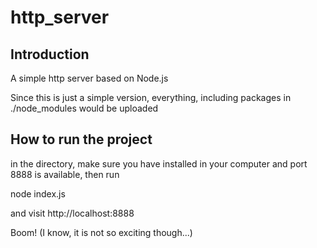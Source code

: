 # http_server
## Introduction
A simple http server based on Node.js

Since this is just a simple version, everything, including packages in ./node_modules would be uploaded

## How to run the project
in the directory, make sure you have installed in your computer and port 8888 is available, then run

node index.js

and visit http://localhost:8888

Boom! (I know, it is not so exciting though...)
